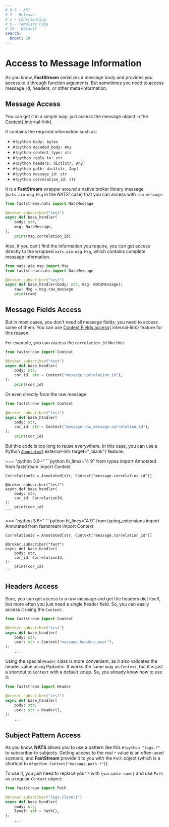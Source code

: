 ```yaml
---
# 0.5 - API
# 2 - Release
# 3 - Contributing
# 5 - Template Page
# 10 - Default
search:
  boost: 10
---
```


# Access to Message Information

As you know, **FastStream** serializes a message body and provides you access to it through function arguments. But sometimes you need to access message_id, headers, or other meta-information.

## Message Access

You can get it in a simple way: just access the message object in the [Context](../getting-started/context/existed.md){.internal-link}.

It contains the required information such as:

* `#!python body: bytes`
* `#!python decoded_body: Any`
* `#!python content_type: str`
* `#!python reply_to: str`
* `#!python headers: dict[str, Any]`
* `#!python path: dict[str, Any]`
* `#!python message_id: str`
* `#!python correlation_id: str`


It is a **FastStream** wrapper around a native broker library message (`nats.aio.msg.Msg` in the *NATS*' case) that you can access with `raw_message`.

```python hl_lines="1 6"
from faststream.nats import NatsMessage

@broker.subscriber("test")
async def base_handler(
    body: str,
    msg: NatsMessage,
):
    print(msg.correlation_id)
```

Also, if you can't find the information you require, you can get access directly to the wrapped `nats.aio.msg.Msg`, which contains complete message information.

```python hl_lines="6"
from nats.aio.msg import Msg
from faststream.nats import NatsMessage

@broker.subscriber("test")
async def base_handler(body: str, msg: NatsMessage):
    raw: Msg = msg.raw_message
    print(raw)
```

## Message Fields Access

But in most cases, you don't need all message fields; you need to access some of them. You can use [Context Fields access](../getting-started/context/fields.md){.internal-link} feature for this reason.

For example, you can access the `correlation_id` like this:

```python hl_lines="6"
from faststream import Context

@broker.subscriber("test")
async def base_handler(
    body: str,
    cor_id: str = Context("message.correlation_id"),
):
    print(cor_id)
```

Or even directly from the raw message:

```python hl_lines="6"
from faststream import Context

@broker.subscriber("test")
async def base_handler(
    body: str,
    cor_id: str = Context("message.raw_message.correlation_id"),
):
    print(cor_id)
```

But this code is too long to reuse everywhere. In this case, you can use a Python [`Annotated`](https://docs.python.org/3/library/typing.html#typing.Annotated){.external-link target="_blank"} feature:

=== "python 3.9+"
    ```python hl_lines="4 9"
    from types import Annotated
    from faststream import Context

    CorrelationId = Annotated[str, Context("message.correlation_id")]

    @broker.subscriber("test")
    async def base_handler(
        body: str,
        cor_id: CorrelationId,
    ):
        print(cor_id)
    ```

=== "python 3.6+"
    ```python hl_lines="4 9"
    from typing_extensions import Annotated
    from faststream import Context

    CorrelationId = Annotated[str, Context("message.correlation_id")]

    @broker.subscriber("test")
    async def base_handler(
        body: str,
        cor_id: CorrelationId,
    ):
        print(cor_id)
    ```


## Headers Access

Sure, you can get access to a raw message and get the headers dict itself, but more often you just need a single header field. So, you can easily access it using the `Context`:

```python hl_lines="6"
from faststream import Context

@broker.subscriber("test")
async def base_handler(
    body: str,
    user: str = Context("message.headers.user"),
):
    ...
```

Using the special `Header` class is more convenient, as it also validates the header value using Pydantic. It works the same way as `Context`, but it is just a shortcut to `Context` with a default setup. So, you already know how to use it:

```python hl_lines="6"
from faststream import Header

@broker.subscriber("test")
async def base_handler(
    body: str,
    user: str = Header(),
):
    ...
```


## Subject Pattern Access

As you know, **NATS** allows you to use a pattern like this `#!python "logs.*"` to subscriber to subjects. Getting access to the real `*` value is an often-used scenario, and **FastStream** provide it to you with the `Path` object (which is a shortcut to `#!python Context("message.path.*")`).

To use it, you just need to replace your `*` with `{variable-name}` and use `Path` as a regular `Context` object:

```python hl_lines="3 6"
from faststream import Path

@broker.subscriber("logs.{level}")
async def base_handler(
    body: str,
    level: str = Path(),
):
    ...
```
